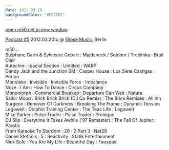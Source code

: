 ```yaml
---
date: 2012.03.20
backgroundColor: '#CCCCCC'
---
```


[open m50.net in new window  
](http://m50.net/)  

[Podcast #5](http://elipse-music.com/2012/03/20/elipse-music-podcast-5-m50/) 2012.03.20tu @ [Elipse Music](http://elipse-music.com/), Berlin  

m50...  
Stéphane Garin & Sylvestre Gobart : Majdaneck / Sobibor / Treblinka : Bruit Clair  
Autechre : Ipacial Section : Untilted : WARP  
Dandy Jack and the Junction SM : Casper House : Los Siete Castigas : Perlon  
Monolake : Invisible : Invisible Force : Imbalance  
Noze : I Am : How To Dance : Circus Company  
Monomorph : Commercial Breakup : Departure Can Wait : Nature  
Sailor Mood : Brick Brick Brick (DJ Qu Remix) : The Brick Remixes : All Inn  
Surgeon : Remover Of Darkness : Breaking The Frame : Dynamic Tension  
Legowelt : Dolphin Training Center : The Teac Life : Legowelt  
Mike Parker : Pulse Trader : Pulse Trader : Prologue  
DJ Slip : Everytime It Takes Awhile ('97 Remaster) : The Fall Of Jupiter : Parotic  
From Karaoke To Stardom : 20 : 2 Part 3 : Net28  
Daniel Stefanik : 5 : Reactivity : Statik Entertainment  
Nick Sole : You Are My Life : Beautiful Day : Fauxpas